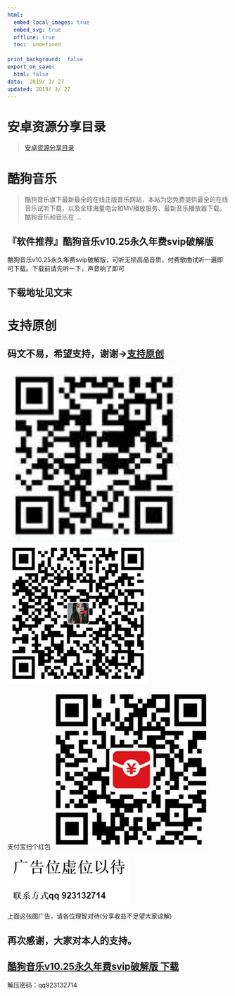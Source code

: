```yaml
---
html:
  embed_local_images: true
  embed_svg: true
  offline: true
  toc:  undefined

print_background:  false
export_on_save:
  html: false
data:  2019/ 3/ 27
updated: 2019/ 3/ 27
---
```


# 安卓资源分享目录

> [安卓资源分享目录](https://blog.csdn.net/qq923132714/article/details/83059823 "安卓资源分享目录")


# 酷狗音乐

> 酷狗音乐旗下最新最全的在线正版音乐网站，本站为您免费提供最全的在线音乐试听下载，以及全球海量电台和MV播放服务、最新音乐播放器下载。酷狗音乐和音乐在 ...


## 『软件推荐』酷狗音乐v10.25永久年费svip破解版

酷狗音乐v10.25永久年费svip破解版，可听无损高品音质，付费歌曲试听一遍即可下载。下载前请先听一下，声音响了即可

## 下载地址见文末
# 支持原创


## 码文不易，希望支持，谢谢->**[支持原创](http://blog.csdn.net/qq923132714/article/details/79399145)**
![微信支付](https://raw.githubusercontent.com/923132714/my_picture/master/blog/support/weixin.png)![微信支付](https://raw.githubusercontent.com/923132714/my_picture/master/blog/support/支付宝.png)

支付宝扫个红包
![支付宝扫个红包](https://raw.githubusercontent.com/923132714/my_picture/master/blog/support/扫码领红包.png "扫码领红包")

![广告位](https://raw.githubusercontent.com/923132714/my_picture/master/blog/support/广告位.png "广告")

上面这张图广告，请各位理智对待(分享收益不足望大家谅解)

## 再次感谢，大家对本人的支持。
     



## [酷狗音乐v10.25永久年费svip破解版  下载](http://u16848854.ctfile.net/fs/16848854-356649960 "酷狗音乐v10.25永久年费svip破解版 下载")



解压密码：qq923132714
